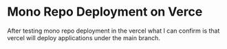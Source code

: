 # Mono Repo Deployment on Verce


After testing mono repo deployment in the vercel what I can confirm is that vercel will deploy applications under the main branch.